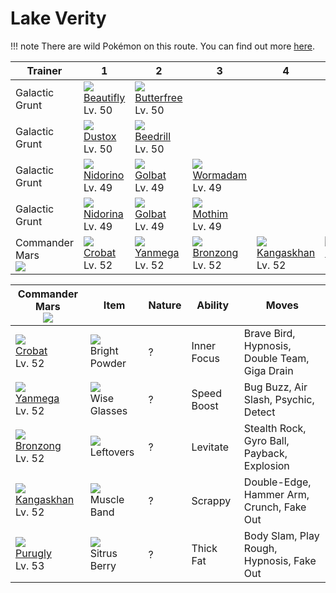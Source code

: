 # Lake Verity

!!! note
    There are wild Pokémon on this route. You can find out more [here](../../wild_pokemon/lake_verity/).


Trainer                     | 1                                 | 2                                  | 3                                | 4                                  | 5
---                         | ---                               | ---                                | ---                              | ---                                | ---
Galactic Grunt              | ![][267]<br>[Beautifly]<br>Lv. 50 | ![][012]<br>[Butterfree]<br>Lv. 50 | &nbsp;                           | &nbsp;                             | &nbsp;
Galactic Grunt              | ![][269]<br>[Dustox]<br>Lv. 50    | ![][015]<br>[Beedrill]<br>Lv. 50   | &nbsp;                           | &nbsp;                             | &nbsp;
Galactic Grunt              | ![][033]<br>[Nidorino]<br>Lv. 49  | ![][042]<br>[Golbat]<br>Lv. 49     | ![][413]<br>[Wormadam]<br>Lv. 49 | &nbsp;                             | &nbsp;
Galactic Grunt              | ![][030]<br>[Nidorina]<br>Lv. 49  | ![][042]<br>[Golbat]<br>Lv. 49     | ![][414]<br>[Mothim]<br>Lv. 49   | &nbsp;                             | &nbsp;
Commander Mars<br>![][mars] | ![][169]<br>[Crobat]<br>Lv. 52    | ![][469]<br>[Yanmega]<br>Lv. 52    | ![][437]<br>[Bronzong]<br>Lv. 52 | ![][115]<br>[Kangaskhan]<br>Lv. 52 | ![][432]<br>[Purugly]<br>Lv. 53

Commander Mars<br>![][mars]        | Item                                | Nature | Ability     | Moves
---                                | ---                                 | ---    | ---         | ---
![][169]<br>[Crobat]<br>Lv. 52     | ![][bright-powder]<br>Bright Powder | ?      | Inner Focus | Brave Bird, Hypnosis, Double Team, Giga Drain
![][469]<br>[Yanmega]<br>Lv. 52    | ![][wise-glasses]<br>Wise Glasses   | ?      | Speed Boost | Bug Buzz, Air Slash, Psychic, Detect
![][437]<br>[Bronzong]<br>Lv. 52   | ![][leftovers]<br>Leftovers         | ?      | Levitate    | Stealth Rock, Gyro Ball, Payback, Explosion
![][115]<br>[Kangaskhan]<br>Lv. 52 | ![][muscle-band]<br>Muscle Band     | ?      | Scrappy     | Double-Edge, Hammer Arm, Crunch, Fake Out
![][432]<br>[Purugly]<br>Lv. 53    | ![][sitrus-berry]<br>Sitrus Berry   | ?      | Thick Fat   | Body Slam, Play Rough, Hypnosis, Fake Out

[Butterfree]: ../../pokemon_changes/012/
[Beedrill]: ../../pokemon_changes/015/
[Nidorina]: ../../pokemon_changes/030/
[Nidorino]: ../../pokemon_changes/033/
[Golbat]: ../../pokemon_changes/042/
[Kangaskhan]: ../../pokemon_changes/115/
[Crobat]: ../../pokemon_changes/169/
[Beautifly]: ../../pokemon_changes/267/
[Dustox]: ../../pokemon_changes/269/
[Wormadam]: ../../pokemon_changes/413/
[Mothim]: ../../pokemon_changes/414/
[Purugly]: ../../pokemon_changes/432/
[Bronzong]: ../../pokemon_changes/437/
[Yanmega]: ../../pokemon_changes/469/
[bright-powder]: ../img/items/bright-powder.png
[leftovers]: ../img/items/leftovers.png
[muscle-band]: ../img/items/muscle-band.png
[sitrus-berry]: ../img/items/sitrus-berry.png
[wise-glasses]: ../img/items/wise-glasses.png
[012]: ../img/pokemon/012.png
[015]: ../img/pokemon/015.png
[030]: ../img/pokemon/030.png
[033]: ../img/pokemon/033.png
[042]: ../img/pokemon/042.png
[115]: ../img/pokemon/115.png
[169]: ../img/pokemon/169.png
[267]: ../img/pokemon/267.png
[269]: ../img/pokemon/269.png
[413]: ../img/pokemon/413.png
[414]: ../img/pokemon/414.png
[432]: ../img/pokemon/432.png
[437]: ../img/pokemon/437.png
[469]: ../img/pokemon/469.png
[mars]: ../img/trainer/mars.png
